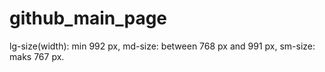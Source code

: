 # github_main_page
lg-size(width): min 992 px,
md-size: between 768 px and 991 px,
sm-size: maks 767 px.

